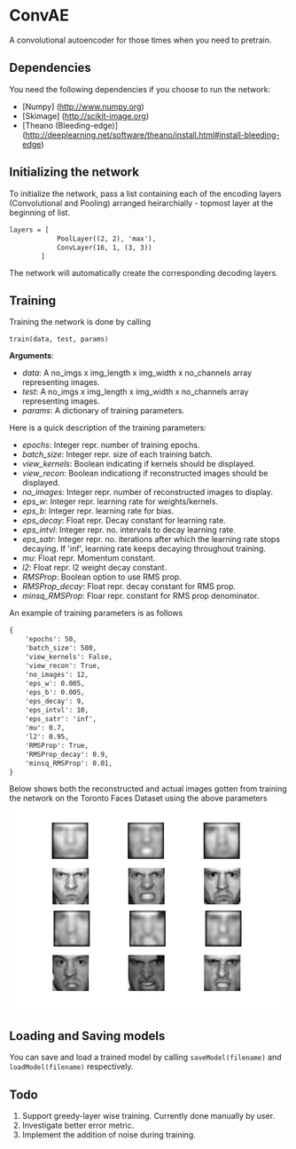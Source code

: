 ConvAE
======

A convolutional autoencoder for those times when you need to pretrain.


Dependencies
------------

You need the following dependencies if you choose to run the network:

* [Numpy] (http://www.numpy.org)
* [Skimage] (http://scikit-image.org)
* [Theano (Bleeding-edge)] (http://deeplearning.net/software/theano/install.html#install-bleeding-edge)


Initializing the network
----------------------

To initialize the network, pass a list containing each of the encoding layers (Convolutional and Pooling) arranged heirarchially - topmost layer at the beginning of list.

	layers = [
				PoolLayer((2, 2), 'max'),
				ConvLayer(16, 1, (3, 3))
			]

The network will automatically create the corresponding decoding layers.


Training
--------

Training the network is done by calling

	train(data, test, params)

**Arguments**:
	
* *data*: A no_imgs x img_length x img_width x no_channels array representing images.
* *test*: A no_imgs x img_length x img_width x no_channels array representing images.
* *params*: A dictionary of training parameters.

Here is a quick description of the training parameters:

* *epochs*: Integer repr. number of training epochs.
* *batch_size*: Integer repr. size of each training batch.
* *view_kernels*: Boolean indicating if kernels should be displayed.
* *view_recon*: Boolean indicationg if reconstructed images should be displayed.
* *no_images*: Integer repr. number of reconstructed images to display.
* *eps_w*: Integer repr. learning rate for weights/kernels.
* *eps_b*: Integer repr. learning rate for bias.
* *eps_decay*: Float repr. Decay constant for learning rate.
* *eps_intvl*: Integer repr. no. intervals to decay learning rate.
* *eps_satr*: Integer repr. no. iterations after which the learning rate stops decaying. If 'inf', learning rate keeps decaying throughout training.
* *mu*: Float repr. Momentum constant.
* *l2*: Float repr. l2 weight decay constant.
* *RMSProp*: Boolean option to use RMS prop.
* *RMSProp_decay*: Float repr. decay constant for RMS prop.
* *minsq_RMSProp*: Floar repr. constant for RMS prop denominator.

An example of training parameters is as follows
	
	{
		'epochs': 50,
		'batch_size': 500,
		'view_kernels': False,
		'view_recon': True,
		'no_images': 12,
		'eps_w': 0.005,
		'eps_b': 0.005,
		'eps_decay': 9,
		'eps_intvl': 10,
		'eps_satr': 'inf',
		'mu': 0.7,
		'l2': 0.95,
		'RMSProp': True,
		'RMSProp_decay': 0.9,
		'minsq_RMSProp': 0.01,
	}

Below shows both the reconstructed and actual images gotten from training the network on the Toronto Faces Dataset using the above parameters
![alt text](images/faces.png?raw=true "Faces images")


Loading and Saving models
-------------------------

You can save and load a trained model by calling `saveModel(filename)` and `loadModel(filename)` respectively.


Todo
----
1. Support greedy-layer wise training. Currently done manually by user. 
2. Investigate better error metric.
3. Implement the addition of noise during training.


